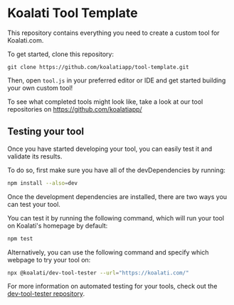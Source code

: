 # Koalati Tool Template

This repository contains everything you need to create a custom tool for Koalati.com.

To get started, clone this repository:
```
git clone https://github.com/koalatiapp/tool-template.git
```

Then, open `tool.js` in your preferred editor or IDE and get started building your own custom tool!

To see what completed tools might look like, take a look at our tool repositories on https://github.com/koalatiapp/


## Testing your tool

Once you have started developing your tool, you can easily test it and validate its results.

To do so, first make sure you have all of the devDependencies by running:
```bash
npm install --also=dev
```
Once the development dependencies are installed, there are two ways you can test your tool.

You can test it by running the following command, which will run your tool on Koalati's homepage by default:
```bash
npm test
```

Alternatively, you can use the following command and specify which webpage to try your tool on:
```bash
npx @koalati/dev-tool-tester --url="https://koalati.com/"
```

For more information on automated testing for your tools, check out the [dev-tool-tester repository](https://github.com/koalatiapp/dev-tool-tester).
